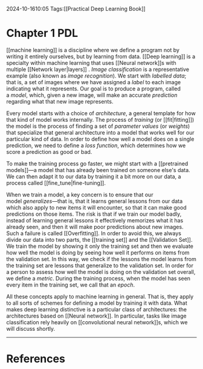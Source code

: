 2024-10-1610:05
Tags:[[Practical Deep Learning Book]]
# Chapter 1 PDL

[[machine learning]] is a discipline where we define a program not by writing it entirely ourselves, but by learning from data. [[Deep learning]] is a specialty within machine learning that uses [[Neural network]]s with multiple [[Network layer|layers]] . _Image classification_ is a representative example (also known as _image recognition_). We start with _labelled data_; that is, a set of images where we have assigned a _label_ to each image indicating what it represents. Our goal is to produce a program, called a _model_, which, given a new image, will make an accurate _prediction_ regarding what that new image represents.

Every model starts with a choice of _architecture_, a general template for how that kind of model works internally. The process of _training_ (or [[fit|fitting]]) the model is the process of finding a set of _parameter values_ (or _weights_) that specialize that general architecture into a model that works well for our particular kind of data. In order to define how well a model does on a single prediction, we need to define a _loss function_, which determines how we score a prediction as good or bad.

To make the training process go faster, we might start with a [[pretrained models]]—a model that has already been trained on someone else's data. We can then adapt it to our data by training it a bit more on our data, a process called [[fine_tune|fine-tuning]].

When we train a model, a key concern is to ensure that our model _generalizes_—that is, that it learns general lessons from our data which also apply to new items it will encounter, so that it can make good predictions on those items. The risk is that if we train our model badly, instead of learning general lessons it effectively memorizes what it has already seen, and then it will make poor predictions about new images. Such a failure is called [[Overfitting]]. In order to avoid this, we always divide our data into two parts, the [[training set]] and the [[Validation Set]]. We train the model by showing it only the training set and then we evaluate how well the model is doing by seeing how well it performs on items from the validation set. In this way, we check if the lessons the model learns from the training set are lessons that generalize to the validation set. In order for a person to assess how well the model is doing on the validation set overall, we define a _metric_. During the training process, when the model has seen every item in the training set, we call that an _epoch_.

All these concepts apply to machine learning in general. That is, they apply to all sorts of schemes for defining a model by training it with data. What makes deep learning distinctive is a particular class of architectures: the architectures based on [[Neural network]]. In particular, tasks like image classification rely heavily on [[convolutional neural network]]s, which we will discuss shortly.


---
# References
